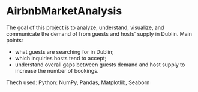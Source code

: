 # AirbnbMarketAnalysis

The goal of this project is to analyze, understand, visualize, and communicate the demand of from guests and hosts' supply in Dublin.
Main points:
 - what guests are searching for in Dublin;
 - which inquiries hosts tend to accept;
 - understand overall gaps between guests demand and host supply to increase the number of bookings.

Thech used:
Python: NumPy, Pandas, Matplotlib, Seaborn

